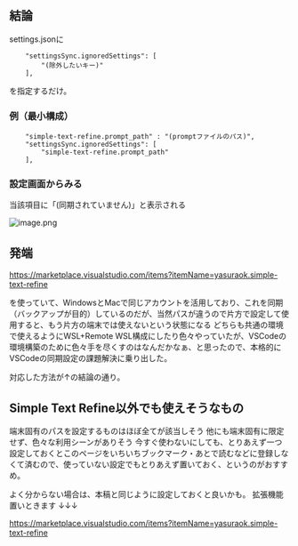 ## 結論
settings.jsonに

```
    "settingsSync.ignoredSettings": [
        "(除外したいキー)"
    ],
```

を指定するだけ。

### 例（最小構成）
```
    "simple-text-refine.prompt_path" : "(promptファイルのパス)",
    "settingsSync.ignoredSettings": [
        "simple-text-refine.prompt_path"
    ],
```

### 設定画面からみる
当該項目に「(同期されていません)」と表示される

![image.png](https://qiita-image-store.s3.ap-northeast-1.amazonaws.com/0/122800/98c4104c-cacd-e64d-a153-9708674fa1fd.png)

## 発端
https://marketplace.visualstudio.com/items?itemName=yasuraok.simple-text-refine

を使っていて、WindowsとMacで同じアカウントを活用しており、これを同期（バックアップが目的）しているのだが、当然パスが違うので片方で設定して使用すると、もう片方の端末では使えないという状態になる
どちらも共通の環境で使えるようにWSL+Remote WSL構成にしたり色々やっていたが、VSCodeの環境構築のために色々手を尽くすのはなんだかなぁ、と思ったので、本格的にVSCodeの同期設定の課題解決に乗り出した。

対応した方法が↑の結論の通り。

## Simple Text Refine以外でも使えそうなもの
端末固有のパスを設定するものはほぼ全てが該当しそう
他にも端末固有に限定せず、色々な利用シーンがありそう
今すぐ使わないにしても、とりあえず一つ設定しておくとこのページをいちいちブックマーク・あとで読むなどに登録しなくて済むので、使っていない設定でもとりあえず置いておく、というのがおすすめ。

よく分からない場合は、本稿と同じように設定しておくと良いかも。
拡張機能置いときます
↓↓↓

https://marketplace.visualstudio.com/items?itemName=yasuraok.simple-text-refine
